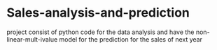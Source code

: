 # Sales-analysis-and-prediction
project consist of python code for the data analysis and have the non-linear-mult-ivalue model for the prediction for the sales of next year
